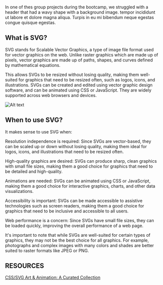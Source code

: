 In one of thes group projects during the bootcamp, we struggled with a header that had a wavy shape with a background image. tempor incididunt ut labore et dolore magna aliqua. Turpis in eu mi bibendum neque egestas congue quisque egestas.

## What is SVG?

SVG stands for Scalable Vector Graphics, a type of image file format used for vector graphics on the web. Unlike raster graphics which are made up of pixels, vector graphics are made up of paths, shapes, and curves defined by mathematical equations.

This allows SVGs to be resized without losing quality, making them well-suited for graphics that need to be resized often, such as logos, icons, and illustrations. SVGs can be created and edited using vector graphic design software, and can be animated using CSS or JavaScript. They are widely supported across web browsers and devices.

![Alt text](https://images.unsplash.com/photo-1661956601030-fdfb9c7e9e2f?ixlib=rb-4.0.3&ixid=MnwxMjA3fDF8MHxwaG90by1wYWdlfHx8fGVufDB8fHx8&auto=format&fit=crop&w=1942&q=80)

## When to use SVG?

It makes sense to use SVG when:

Resolution independence is required: Since SVGs are vector-based, they can be scaled up or down without losing quality, making them ideal for logos, icons, and illustrations that need to be resized often.

High-quality graphics are desired: SVGs can produce sharp, clean graphics with small file sizes, making them a good choice for graphics that need to be detailed and high-quality.

Animations are needed: SVGs can be animated using CSS or JavaScript, making them a good choice for interactive graphics, charts, and other data visualizations.

Accessibility is important: SVGs can be made accessible to assistive technologies such as screen readers, making them a good choice for graphics that need to be inclusive and accessible to all users.

Web performance is a concern: Since SVGs have small file sizes, they can be loaded quickly, improving the overall performance of a web page.

It's important to note that while SVGs are well-suited for certain types of graphics, they may not be the best choice for all graphics. For example, photographs and complex images with many colors and shades are better suited to raster formats like JPEG or PNG.

## RESOURCES

[CSS/SVG Art & Animation: A Curated Collection](https://blog.anniebombanie.com/css-svg-art-animation-a-curated-collection-of-useful-resources-tutorials)
